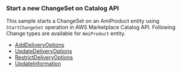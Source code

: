 ### Start a new ChangeSet on Catalog API
This sample starts a ChangeSet on an AmiProduct entity using `StartChangeSet` operation in AWS Marketplace Catalog API. Following Change types are available for `AmiProduct` entity.

- [AddDeliveryOptions](add-delivery-options/README.md)
- [UpdateDeliveryOptions](update-delivery-options/README.md)
- [RestrictDeliveryOptions](restrict-delivery-options/README.md)
- [UpdateInformation](update-information/README.md)

